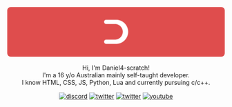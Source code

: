 

<img src="Group 60.png" style="border-radius:8px;">
<p></p> 
<p align="center">
Hi, I'm Daniel4-scratch! <br>
I'm a 16 y/o Australian mainly self-taught developer.<br>
I know HTML, CSS, JS, Python, Lua and currently pursuing c/c++.
</p>
<p align="center">
<a href="https://discord.com/users/853820912628269088" target="blank"><img align="center" src="https://daniel4-scratch.is-a.dev/assets/icons/discord.png" alt="discord" height="50" width="50" /></a>
<a href="https://x.com/Daniel4Scratch" target="blank"><img align="center" src="https://daniel4-scratch.is-a.dev/assets/icons/twitter.png" alt="twitter" height="50" width="50" /></a>
<a href="https://postlit.dev/users/daniel4scratch" target="blank"><img align="center" src="https://daniel4-scratch.is-a.dev/assets/icons/postlit.png" alt="twitter" height="50" width="50" /></a>
<a href="https://youtube.com/@daniel4-dev" target="blank"><img align="center" src="https://daniel4-scratch.is-a.dev/assets/icons/youtube.png" alt="youtube" height="50" width="50" /></a>
